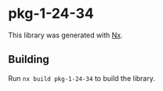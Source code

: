 # pkg-1-24-34

This library was generated with [Nx](https://nx.dev).

## Building

Run `nx build pkg-1-24-34` to build the library.
